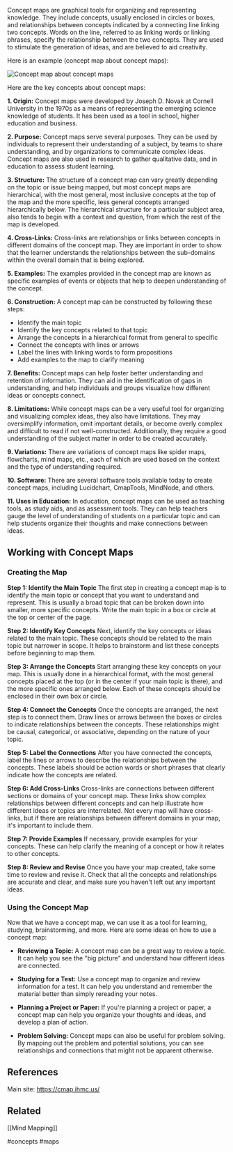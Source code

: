 Concept maps are graphical tools for organizing and representing knowledge. They include concepts, usually enclosed in circles or boxes, and relationships between concepts indicated by a connecting line linking two concepts. Words on the line, referred to as linking words or linking phrases, specify the relationship between the two concepts. They are used to stimulate the generation of ideas, and are believed to aid creativity.

Here is an example (concept map about concept maps):

![Concept map about concept maps](https://cmap.ihmc.us/docs/images/Theory/Fig1CmapAboutCmaps-large.png)

Here are the key concepts about concept maps:

**1. Origin:** Concept maps were developed by Joseph D. Novak at Cornell University in the 1970s as a means of representing the emerging science knowledge of students. It has been used as a tool in school, higher education and business.

**2. Purpose:** Concept maps serve several purposes. They can be used by individuals to represent their understanding of a subject, by teams to share understanding, and by organizations to communicate complex ideas. Concept maps are also used in research to gather qualitative data, and in education to assess student learning.

**3. Structure:** The structure of a concept map can vary greatly depending on the topic or issue being mapped, but most concept maps are hierarchical, with the most general, most inclusive concepts at the top of the map and the more specific, less general concepts arranged hierarchically below. The hierarchical structure for a particular subject area, also tends to begin with a context and question, from which the rest of the map is developed.

**4. Cross-Links:** Cross-links are relationships or links between concepts in different domains of the concept map. They are important in order to show that the learner understands the relationships between the sub-domains within the overall domain that is being explored.

**5. Examples:** The examples provided in the concept map are known as specific examples of events or objects that help to deepen understanding of the concept.

**6. Construction:** A concept map can be constructed by following these steps:

- Identify the main topic
- Identify the key concepts related to that topic
- Arrange the concepts in a hierarchical format from general to specific
- Connect the concepts with lines or arrows
- Label the lines with linking words to form propositions
- Add examples to the map to clarify meaning

**7. Benefits:** Concept maps can help foster better understanding and retention of information. They can aid in the identification of gaps in understanding, and help individuals and groups visualize how different ideas or concepts connect. 

**8. Limitations:** While concept maps can be a very useful tool for organizing and visualizing complex ideas, they also have limitations. They may oversimplify information, omit important details, or become overly complex and difficult to read if not well-constructed. Additionally, they require a good understanding of the subject matter in order to be created accurately.

**9. Variations:** There are variations of concept maps like spider maps, flowcharts, mind maps, etc., each of which are used based on the context and the type of understanding required.

**10. Software:** There are several software tools available today to create concept maps, including Lucidchart, CmapTools, MindNode, and others.

**11. Uses in Education:** In education, concept maps can be used as teaching tools, as study aids, and as assessment tools. They can help teachers gauge the level of understanding of students on a particular topic and can help students organize their thoughts and make connections between ideas.

## Working with Concept Maps

### Creating the Map

**Step 1: Identify the Main Topic**
The first step in creating a concept map is to identify the main topic or concept that you want to understand and represent. This is usually a broad topic that can be broken down into smaller, more specific concepts. Write the main topic in a box or circle at the top or center of the page. 

**Step 2: Identify Key Concepts**
Next, identify the key concepts or ideas related to the main topic. These concepts should be related to the main topic but narrower in scope. It helps to brainstorm and list these concepts before beginning to map them. 

**Step 3: Arrange the Concepts**
Start arranging these key concepts on your map. This is usually done in a hierarchical format, with the most general concepts placed at the top (or in the center if your main topic is there), and the more specific ones arranged below. Each of these concepts should be enclosed in their own box or circle.

**Step 4: Connect the Concepts**
Once the concepts are arranged, the next step is to connect them. Draw lines or arrows between the boxes or circles to indicate relationships between the concepts. These relationships might be causal, categorical, or associative, depending on the nature of your topic.

**Step 5: Label the Connections**
After you have connected the concepts, label the lines or arrows to describe the relationships between the concepts. These labels should be action words or short phrases that clearly indicate how the concepts are related.

**Step 6: Add Cross-Links**
Cross-links are connections between different sections or domains of your concept map. These links show complex relationships between different concepts and can help illustrate how different ideas or topics are interrelated. Not every map will have cross-links, but if there are relationships between different domains in your map, it's important to include them.

**Step 7: Provide Examples**
If necessary, provide examples for your concepts. These can help clarify the meaning of a concept or how it relates to other concepts.

**Step 8: Review and Revise**
Once you have your map created, take some time to review and revise it. Check that all the concepts and relationships are accurate and clear, and make sure you haven't left out any important ideas. 

### Using the Concept Map

Now that we have a concept map, we can use it as a tool for learning, studying, brainstorming, and more. Here are some ideas on how to use a concept map:

- **Reviewing a Topic:** A concept map can be a great way to review a topic. It can help you see the "big picture" and understand how different ideas are connected.

- **Studying for a Test:** Use a concept map to organize and review information for a test. It can help you understand and remember the material better than simply rereading your notes.

- **Planning a Project or Paper:** If you're planning a project or paper, a concept map can help you organize your thoughts and ideas, and develop a plan of action.

- **Problem Solving:** Concept maps can also be useful for problem solving. By mapping out the problem and potential solutions, you can see relationships and connections that might not be apparent otherwise.

## References

Main site:  https://cmap.ihmc.us/

## Related

[[Mind Mapping]]

<!-- Keywords -->
#concepts #maps
<!-- /Keywords -->
